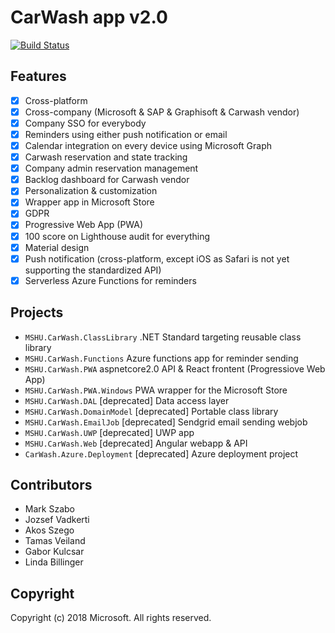 # CarWash app v2.0

[![Build Status](https://dev.azure.com/mark-szabo/carwash/_apis/build/status/CarWash%20CI?branchName=master)](https://dev.azure.com/mark-szabo/carwash/_build/latest?definitionId=2?branchName=master)

## Features

- [x] Cross-platform
- [x] Cross-company (Microsoft & SAP & Graphisoft & Carwash vendor)
- [x] Company SSO for everybody
- [x] Reminders using either push notification or email
- [x] Calendar integration on every device using Microsoft Graph
- [x] Carwash reservation and state tracking
- [x] Company admin reservation management
- [x] Backlog dashboard for Carwash vendor
- [x] Personalization & customization
- [x] Wrapper app in Microsoft Store
- [x] GDPR
- [x] Progressive Web App (PWA)
- [x] 100 score on Lighthouse audit for everything
- [x] Material design
- [x] Push notification (cross-platform, except iOS as Safari is not yet supporting the standardized API)
- [x] Serverless Azure Functions for reminders

## Projects

- `MSHU.CarWash.ClassLibrary` .NET Standard targeting reusable class library
- `MSHU.CarWash.Functions` Azure functions app for reminder sending
- `MSHU.CarWash.PWA` aspnetcore2.0 API & React frontent (Progressiove Web App)
- `MSHU.CarWash.PWA.Windows` PWA wrapper for the Microsoft Store
- `MSHU.CarWash.DAL` [deprecated] Data access layer
- `MSHU.CarWash.DomainModel` [deprecated] Portable class library
- `MSHU.CarWash.EmailJob` [deprecated] Sendgrid email sending webjob
- `MSHU.CarWash.UWP` [deprecated] UWP app
- `MSHU.CarWash.Web` [deprecated] Angular webapp & API
- `CarWash.Azure.Deployment` [deprecated] Azure deployment project

## Contributors

- Mark Szabo
- Jozsef Vadkerti
- Akos Szego
- Tamas Veiland
- Gabor Kulcsar
- Linda Billinger

## Copyright

Copyright (c) 2018 Microsoft. All rights reserved.

